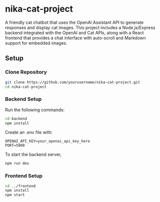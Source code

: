 # nika-cat-project

A friendly cat chatbot that uses the OpenAI Assistant API to generate responses and display cat images. This project includes a Node.js/Express backend integrated with the OpenAI and Cat APIs, along with a React frontend that provides a chat interface with auto-scroll and Markdown support for embedded images.

## Setup

### Clone Repository

  ```bash
  git clone https://github.com/yourusername/nika-cat-project.git
  cd nika-cat-project
  ```

### Backend Setup

Run the following commands:
  ```bash
  cd backend
  npm install
  ```

  Create an .env file with:
  ```
  OPENAI_API_KEY=your_openai_api_key_here
  PORT=5000
  ```
  
  To start the backend server,

  ```bash
  npm run dev
  ```

  ### Frontend Setup
```bash
cd ../frontend
npm install
npm start
```


